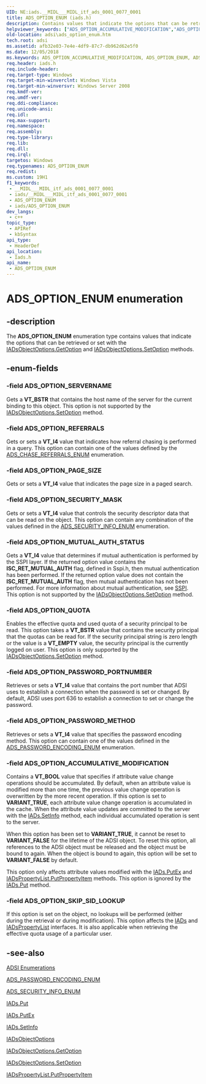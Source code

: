```yaml
---
UID: NE:iads.__MIDL___MIDL_itf_ads_0001_0077_0001
title: ADS_OPTION_ENUM (iads.h)
description: Contains values that indicate the options that can be retrieved or set with the IADsObjectOptions.GetOption and IADsObjectOptions.SetOption methods.
helpviewer_keywords: ["ADS_OPTION_ACCUMULATIVE_MODIFICATION","ADS_OPTION_ENUM","ADS_OPTION_ENUM enumeration [ADSI]","ADS_OPTION_MUTUAL_AUTH_STATUS","ADS_OPTION_PAGE_SIZE","ADS_OPTION_PASSWORD_METHOD","ADS_OPTION_PASSWORD_PORTNUMBER","ADS_OPTION_QUOTA","ADS_OPTION_REFERRALS","ADS_OPTION_SECURITY_MASK","ADS_OPTION_SERVERNAME","ADS_OPTION_SKIP_SID_LOOKUP","_ds_ads_option_enum","adsi.ads__option__enum","adsi.ads_option_enum","iads/ADS_OPTION_ACCUMULATIVE_MODIFICATION","iads/ADS_OPTION_ENUM","iads/ADS_OPTION_MUTUAL_AUTH_STATUS","iads/ADS_OPTION_PAGE_SIZE","iads/ADS_OPTION_PASSWORD_METHOD","iads/ADS_OPTION_PASSWORD_PORTNUMBER","iads/ADS_OPTION_QUOTA","iads/ADS_OPTION_REFERRALS","iads/ADS_OPTION_SECURITY_MASK","iads/ADS_OPTION_SERVERNAME","iads/ADS_OPTION_SKIP_SID_LOOKUP"]
old-location: adsi\ads_option_enum.htm
tech.root: adsi
ms.assetid: afb32e03-7e4e-4df9-87c7-db962d62e5f0
ms.date: 12/05/2018
ms.keywords: ADS_OPTION_ACCUMULATIVE_MODIFICATION, ADS_OPTION_ENUM, ADS_OPTION_ENUM enumeration [ADSI], ADS_OPTION_MUTUAL_AUTH_STATUS, ADS_OPTION_PAGE_SIZE, ADS_OPTION_PASSWORD_METHOD, ADS_OPTION_PASSWORD_PORTNUMBER, ADS_OPTION_QUOTA, ADS_OPTION_REFERRALS, ADS_OPTION_SECURITY_MASK, ADS_OPTION_SERVERNAME, ADS_OPTION_SKIP_SID_LOOKUP, _ds_ads_option_enum, adsi.ads__option__enum, adsi.ads_option_enum, iads/ADS_OPTION_ACCUMULATIVE_MODIFICATION, iads/ADS_OPTION_ENUM, iads/ADS_OPTION_MUTUAL_AUTH_STATUS, iads/ADS_OPTION_PAGE_SIZE, iads/ADS_OPTION_PASSWORD_METHOD, iads/ADS_OPTION_PASSWORD_PORTNUMBER, iads/ADS_OPTION_QUOTA, iads/ADS_OPTION_REFERRALS, iads/ADS_OPTION_SECURITY_MASK, iads/ADS_OPTION_SERVERNAME, iads/ADS_OPTION_SKIP_SID_LOOKUP
req.header: iads.h
req.include-header: 
req.target-type: Windows
req.target-min-winverclnt: Windows Vista
req.target-min-winversvr: Windows Server 2008
req.kmdf-ver: 
req.umdf-ver: 
req.ddi-compliance: 
req.unicode-ansi: 
req.idl: 
req.max-support: 
req.namespace: 
req.assembly: 
req.type-library: 
req.lib: 
req.dll: 
req.irql: 
targetos: Windows
req.typenames: ADS_OPTION_ENUM
req.redist: 
ms.custom: 19H1
f1_keywords:
 - __MIDL___MIDL_itf_ads_0001_0077_0001
 - iads/__MIDL___MIDL_itf_ads_0001_0077_0001
 - ADS_OPTION_ENUM
 - iads/ADS_OPTION_ENUM
dev_langs:
 - c++
topic_type:
 - APIRef
 - kbSyntax
api_type:
 - HeaderDef
api_location:
 - Iads.h
api_name:
 - ADS_OPTION_ENUM
---
```


# ADS_OPTION_ENUM enumeration


## -description

The <b>ADS_OPTION_ENUM</b> enumeration type 
   contains values that indicate the options that can be retrieved or set with the 
   <a href="https://docs.microsoft.com/windows/desktop/api/iads/nf-iads-iadsobjectoptions-getoption">IADsObjectOptions.GetOption</a> and 
   <a href="https://docs.microsoft.com/windows/desktop/api/iads/nf-iads-iadsobjectoptions-setoption">IADsObjectOptions.SetOption</a> 
   methods.

## -enum-fields

### -field ADS_OPTION_SERVERNAME

Gets a <b>VT_BSTR</b> that contains the host name of the server for the current binding 
      to this object. This option is not supported by the 
      <a href="https://docs.microsoft.com/windows/desktop/api/iads/nf-iads-iadsobjectoptions-setoption">IADsObjectOptions.SetOption</a> method.

### -field ADS_OPTION_REFERRALS

Gets or sets a <b>VT_I4</b> value that indicates how referral chasing is performed in a 
      query. This option can contain one of  the 
      values defined by the <a href="/windows/win32/api/iads/ne-iads-ads_chase_referrals_enum">ADS_CHASE_REFERRALS_ENUM</a> 
      enumeration.

### -field ADS_OPTION_PAGE_SIZE

Gets or sets a <b>VT_I4</b> value that indicates the page size in a paged search.

### -field ADS_OPTION_SECURITY_MASK

Gets or sets a <b>VT_I4</b> value that controls the security descriptor data that can be 
      read on the object. This option can contain any combination of the values defined in the 
      <a href="/windows/win32/api/iads/ne-iads-ads_security_info_enum">ADS_SECURITY_INFO_ENUM</a> enumeration.

### -field ADS_OPTION_MUTUAL_AUTH_STATUS

Gets a <b>VT_I4</b> value that determines if mutual authentication is performed by the 
      SSPI layer. If the returned option value contains the <b>ISC_RET_MUTUAL_AUTH</b> flag, 
      defined in Sspi.h, then mutual authentication has been performed. If the returned option value does not contain 
      the <b>ISC_RET_MUTUAL_AUTH</b> flag, then mutual authentication has not been performed. For 
      more information about mutual authentication, see <a href="https://docs.microsoft.com/windows/desktop/SecAuthN/sspi">SSPI</a>. This 
      option is not supported by the 
      <a href="https://docs.microsoft.com/windows/desktop/api/iads/nf-iads-iadsobjectoptions-setoption">IADsObjectOptions.SetOption</a> method.

### -field ADS_OPTION_QUOTA

Enables the effective quota and used quota of a security principal to be read. This option takes a 
       <b>VT_BSTR</b> value that contains the security principal that the quotas can be read for. 
       If the security principal string is zero length or the  value is a <b>VT_EMPTY</b> value, 
       the security principal is the currently logged on user. This option is only supported by the 
       <a href="https://docs.microsoft.com/windows/desktop/api/iads/nf-iads-iadsobjectoptions-setoption">IADsObjectOptions.SetOption</a> method.

### -field ADS_OPTION_PASSWORD_PORTNUMBER

Retrieves or sets a <b>VT_I4</b> value that contains the port number that ADSI uses to 
       establish a connection when the password is set or changed. By default, ADSI uses port 636 to establish a 
       connection to set or change the password.

### -field ADS_OPTION_PASSWORD_METHOD

Retrieves or sets a <b>VT_I4</b> value that specifies the password encoding method. 
       This option can contain one of the values defined in the 
       <a href="/windows/win32/api/iads/ne-iads-ads_password_encoding_enum">ADS_PASSWORD_ENCODING_ENUM</a> 
       enumeration.

### -field ADS_OPTION_ACCUMULATIVE_MODIFICATION

Contains  a <b>VT_BOOL</b> value that specifies if attribute value change operations 
         should be accumulated. By default, when an attribute value is modified more than one time, the previous value 
         change operation is overwritten by the more recent operation. If this option is set to 
         <b>VARIANT_TRUE</b>, each attribute value change operation is accumulated in the cache. 
         When the attribute value updates are committed to the server with the 
         <a href="https://docs.microsoft.com/windows/desktop/api/iads/nf-iads-iads-setinfo">IADs.SetInfo</a> method, each individual accumulated 
         operation is sent to the server.

When this option has been set to <b>VARIANT_TRUE</b>, it cannot be reset to 
         <b>VARIANT_FALSE</b> for the lifetime of the ADSI object. To reset this option, all 
         references to the ADSI object must be released and the object must be bound to again. When the object is bound 
         to again, this option will be set to <b>VARIANT_FALSE</b> by default.

This option only affects attribute values modified with the 
         <a href="https://docs.microsoft.com/windows/desktop/api/iads/nf-iads-iads-putex">IADs.PutEx</a> and 
         <a href="https://docs.microsoft.com/windows/desktop/api/iads/nf-iads-iadspropertylist-putpropertyitem">IADsPropertyList.PutPropertyItem</a> 
         methods. This option is ignored by the <a href="https://docs.microsoft.com/windows/desktop/api/iads/nf-iads-iads-put">IADs.Put</a> method.

### -field ADS_OPTION_SKIP_SID_LOOKUP

If this option is set on the object, no lookups will be performed (either during the retrieval or during 
       modification). This option affects the <a href="https://docs.microsoft.com/windows/desktop/api/iads/nn-iads-iads">IADs</a> and 
       <a href="https://docs.microsoft.com/windows/desktop/api/iads/nn-iads-iadspropertylist">IADsPropertyList</a> interfaces. It is also applicable 
       when retrieving the effective quota usage of a particular user.

## -see-also

<a href="https://docs.microsoft.com/windows/desktop/ADSI/adsi-enumerations">ADSI Enumerations</a>



<a href="/windows/win32/api/iads/ne-iads-ads_password_encoding_enum">ADS_PASSWORD_ENCODING_ENUM</a>



<a href="/windows/win32/api/iads/ne-iads-ads_security_info_enum">ADS_SECURITY_INFO_ENUM</a>



<a href="https://docs.microsoft.com/windows/desktop/api/iads/nf-iads-iads-put">IADs.Put</a>



<a href="https://docs.microsoft.com/windows/desktop/api/iads/nf-iads-iads-putex">IADs.PutEx</a>



<a href="https://docs.microsoft.com/windows/desktop/api/iads/nf-iads-iads-setinfo">IADs.SetInfo</a>



<a href="https://docs.microsoft.com/windows/desktop/api/iads/nn-iads-iadsobjectoptions">IADsObjectOptions</a>



<a href="https://docs.microsoft.com/windows/desktop/api/iads/nf-iads-iadsobjectoptions-getoption">IADsObjectOptions.GetOption</a>



<a href="https://docs.microsoft.com/windows/desktop/api/iads/nf-iads-iadsobjectoptions-setoption">IADsObjectOptions.SetOption</a>



<a href="https://docs.microsoft.com/windows/desktop/api/iads/nf-iads-iadspropertylist-putpropertyitem">IADsPropertyList.PutPropertyItem</a>

